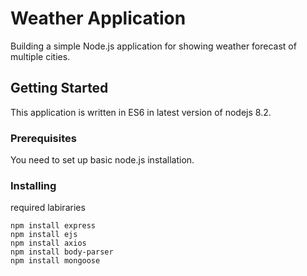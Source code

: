 # Weather Application

Building a simple Node.js application for showing weather forecast of multiple cities.
## Getting Started  

 This application is written in ES6 in latest version of nodejs 8.2.
 
### Prerequisites   
You need to set up basic node.js installation.

### Installing
required labiraries 
```    
npm install express 
npm install ejs
npm install axios
npm install body-parser
npm install mongoose
